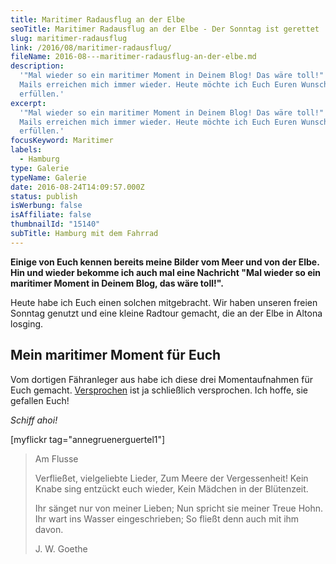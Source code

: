 ```yaml
---
title: Maritimer Radausflug an der Elbe
seoTitle: Maritimer Radausflug an der Elbe - Der Sonntag ist gerettet
slug: maritimer-radausflug
link: /2016/08/maritimer-radausflug/
fileName: 2016-08---maritimer-radausflug-an-der-elbe.md
description:
  '"Mal wieder so ein maritimer Moment in Deinem Blog! Das wäre toll!" Solche
  Mails erreichen mich immer wieder. Heute möchte ich Euch Euren Wunsch
  erfüllen.'
excerpt:
  '"Mal wieder so ein maritimer Moment in Deinem Blog! Das wäre toll!" Solche
  Mails erreichen mich immer wieder. Heute möchte ich Euch Euren Wunsch
  erfüllen.'
focusKeyword: Maritimer
labels:
  - Hamburg
type: Galerie
typeName: Galerie
date: 2016-08-24T14:09:57.000Z
status: publish
isWerbung: false
isAffiliate: false
thumbnailId: "15140"
subTitle: Hamburg mit dem Fahrrad
---
```


<strong>Einige von Euch kennen bereits meine Bilder vom Meer und von der Elbe.
Hin und wieder bekomme ich auch mal eine Nachricht "Mal wieder so ein maritimer
Moment in Deinem Blog, das wäre toll!".</strong>

Heute habe ich Euch einen solchen mitgebracht. Wir haben unseren freien Sonntag
genutzt und eine kleine Radtour gemacht, die an der Elbe in Altona losging.

## Mein maritimer Moment für Euch

Vom dortigen Fähranleger aus habe ich diese drei Momentaufnahmen für Euch
gemacht.
<a href="http://cardamonchai.com/2016/08/spaetsommer-loki-schmid-garten/">Versprochen</a>
ist ja schließlich versprochen. Ich hoffe, sie gefallen Euch!

<em>Schiff ahoi!</em>

[myflickr tag="annegruenerguertel1"]

<blockquote>Am Flusse

Verfließet, vielgeliebte Lieder, Zum Meere der Vergessenheit! Kein Knabe sing
entzückt euch wieder, Kein Mädchen in der Blütenzeit.

Ihr sänget nur von meiner Lieben; Nun spricht sie meiner Treue Hohn. Ihr wart
ins Wasser eingeschrieben; So fließt denn auch mit ihm davon.

J. W. Goethe</blockquote>
